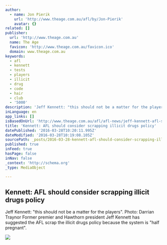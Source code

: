 ```yaml
---
author:
  - name: Jon Pierik
    url: 'http://www.theage.com.au/afl/by/Jon-Pierik'
    avatar: {}
related: []
publisher:
  url: 'http://www.theage.com.au'
  name: The Age
  favicon: 'http://www.theage.com.au/favicon.ico'
  domain: www.theage.com.au
keywords:
  - afl
  - kennett
  - tests
  - players
  - illicit
  - drug
  - code
  - hair
  - club
  - '5000'
description: 'Jeff Kennett: "this should not be a matter for the players". Photo: Darrian Traynor Former premier and Hawthorn president Jeff Kennett has suggested the AFL scrap the illicit drugs policy because the system is "half pregnant".'
inLanguage: en
app_links: []
isBasedOnUrl: 'http://www.theage.com.au/afl/afl-news/jeff-kennett-afl-should-consider-scrapping-illicit-drugs-policy-20160327-gns0d2.html'
title: 'Kennett: AFL should consider scrapping illicit drugs policy'
datePublished: '2016-03-28T10:20:11.995Z'
dateModified: '2016-03-28T10:19:08.105Z'
sourcePath: _posts/2016-03-28-kennett-afl-should-consider-scrapping-illicit-drugs-policy.md
published: true
inFeed: true
hasPage: false
inNav: false
_context: 'http://schema.org'
_type: MediaObject

---
```

<article style=""><h1>Kennett: AFL should consider scrapping illicit drugs policy</h1><p>Jeff Kennett: "this should not be a matter for the players". Photo: Darrian Traynor Former premier and Hawthorn president Jeff Kennett has suggested the AFL scrap the illicit drugs policy because the system is "half pregnant".</p><img src="http://www.theage.com.au/content/dam/images/g/k/f/a/p/a/image.related.articleLeadwide.620x349.gns0d2.png/1459118650008.jpg" /></article>